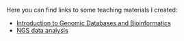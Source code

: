
Here you can find links to some teaching materials I created:

- [Introduction to Genomic Databases and Bioinformatics](https://github.com/dmontaner-teaching/bioinformatics_intro_course)
- [NGS data analysis](https://github.com/dmontaner-teaching/ngs_course)
